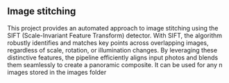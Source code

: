 ## Image stitching
This project provides an automated approach to image stitching using the SIFT (Scale-Invariant Feature Transform) detector. With SIFT, the algorithm robustly identifies and matches key points across overlapping images, regardless of scale, rotation, or illumination changes. By leveraging these distinctive features, the pipeline efficiently aligns input photos and blends them seamlessly to create a panoramic composite. It can be used for any n images stored in the images folder
